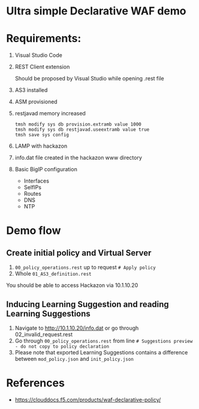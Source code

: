 # Ultra simple Declarative WAF demo

# Requirements:
1. Visual Studio Code
1. REST Client extension
   
   Should be proposed by Visual Studio while opening .rest file
1. AS3 installed
1. ASM provisioned
1. restjavad memory increased
   
   ```
   tmsh modify sys db provision.extramb value 1000
   tmsh modify sys db restjavad.useextramb value true
   tmsh save sys config
   ````
1. LAMP with hackazon
1. info.dat file created in the hackazon www directory
1. Basic BigIP configuration

    * Interfaces
    * SelfIPs
    * Routes
    * DNS
    * NTP

# Demo flow
## Create initial policy and Virtual Server
1. `00_policy_operations.rest` up to request `# Apply policy`
1. Whole `01_AS3_definition.rest`

You should be able to access Hackazon via 10.1.10.20

## Inducing Learning Suggestion and reading Learning Suggestions
1. Navigate to http://10.1.10.20/info.dat or go through 02_invalid_request.rest
1. Go through `00_policy_operations.rest` from line `# Suggestions preview - do not copy to policy declaration`
1. Please note that exported Learning Suggestions contains a difference between `mod_policy.json` and `init_policy.json`

# References
* https://clouddocs.f5.com/products/waf-declarative-policy/
